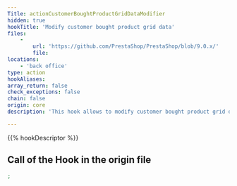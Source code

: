 ```yaml
---
Title: actionCustomerBoughtProductGridDataModifier
hidden: true
hookTitle: 'Modify customer bought product grid data'
files:
    -
        url: 'https://github.com/PrestaShop/PrestaShop/blob/9.0.x/'
        file: 
locations:
    - 'back office'
type: action
hookAliases: 
array_return: false
check_exceptions: false
chain: false
origin: core
description: 'This hook allows to modify customer bought product grid data'

---
```


{{% hookDescriptor %}}

## Call of the Hook in the origin file

```php
;
```
